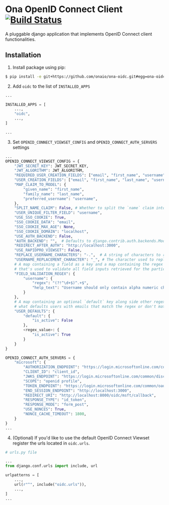 # Ona OpenID Connect Client [![Build Status](https://travis-ci.org/onaio/ona-oidc.svg?branch=master)](https://travis-ci.org/onaio/ona-oidc)

A pluggable django application that implements OpenID Connect client functionalities.

## Installation

1. Install package using pip:

```sh
$ pip install -e git+https://github.com/onaio/ona-oidc.git#egg=ona-oidc
```

2. Add `oidc` to the list of `INSTALLED_APPS`

```python
...

INSTALLED_APPS = [
    ...,
    "oidc",
    ...,
]

...

```

3. Set `OPENID_CONNECT_VIEWSET_CONFIG` and `OPENID_CONNECT_AUTH_SERVERS` settings

```python
...
OPENID_CONNECT_VIEWSET_CONFIG = {
    "JWT_SECRET_KEY": JWT_SECRET_KEY,
    "JWT_ALGORITHM": JWT_ALGORITHM,
    "REQUIRED_USER_CREATION_FIELDS": ["email", "first_name", "username"],
    "USER_CREATION_FIELDS": ["email", "first_name", "last_name", "username"],
    "MAP_CLAIM_TO_MODEL": {
        "given_name": "first_name",
        "family_name": "last_name",
        "preferred_username": "username",
    },
    "SPLIT_NAME_CLAIM": False, # Whether to split the `name` claim into first_name & last_name if present
    "USER_UNIQUE_FILTER_FIELD": "username",
    "USE_SSO_COOKIE": True,
    "SSO_COOKIE_DATA": "email",
    "SSO_COOKIE_MAX_AGE": None,
    "SSO_COOKIE_DOMAIN": "localhost",
    "USE_AUTH_BACKEND": False,
    "AUTH_BACKEND": "",  # Defaults to django.contrib.auth.backends.ModelBackend
    "REDIRECT_AFTER_AUTH": "http://localhost:3000",
    "USE_RAPIDPRO_VIEWSET": False,
    "REPLACE_USERNAME_CHARACTERS": "-.",  # A string of characters to replace if found within the captured username when using the `USE_EMAIL_USERNAME` functionality
    "USERNAME_REPLACEMENT_CHARACTER": "_", # The character used to replace the characters within the `REPLACE_USERNAME_CHARACTERS` string
    # A map containing a field as a key and a map containing the regex and optional help_text strings as it's value
    # that's used to validate all field inputs retrieved for the particular key
    "FIELD_VALIDATION_REGEX": {
        "username": {
            "regex": "(?!^\d+$)^.+$",
            "help_text": "Username should only contain alpha numeric characters",
        }
    },
    # A map containing an optional `default` key along side other regex keys i.e ^.*@ona.io$ with the value being
    # what defaults users with emails that match the regex or don't match any regex(default) should get.
    "USER_DEFAULTS": {
        "default": {
            "is_active": False
        },
        <regex_value>: {
            "is_active": True
        }
    }
}

OPENID_CONNECT_AUTH_SERVERS = {
    "microsoft": {
        "AUTHORIZATION_ENDPOINT": "https://login.microsoftonline.com/common/oauth2/v2.0/authorize",
        "CLIENT_ID": "client_id",
        "JWKS_ENDPOINT": "https://login.microsoftonline.com/common/discovery/v2.0/keys",
        "SCOPE": "openid profile",
        "TOKEN_ENDPOINT": "https://login.microsoftonline.com/common/oauth2/v2.0/token",
        "END_SESSION_ENDPOINT": "http://localhost:3000",
        "REDIRECT_URI": "http://localhost:8000/oidc/msft/callback",
        "RESPONSE_TYPE": "id_token",
        "RESPONSE_MODE": "form_post",
        "USE_NONCES": True,
        "NONCE_CACHE_TIMEOUT": 1800,
    }
}
...

```

4. (Optional) If you'd like to use the default OpenID Connect Viewset register the urls located in `oidc.urls`.

```python
# urls.py file

...
from django.conf.urls import include, url

urlpatterns = [
    ...,
    url(r"^", include("oidc.urls")),
    ...,
]
...

```
